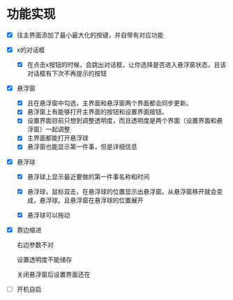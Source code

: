 # 功能实现

- [x] 往主界面添加了最小最大化的按键，并自带有对应功能
- [x] x的对话框
  - [x] 在点击x按钮的时候，会跳出对话框，让你选择是否进入悬浮窗状态，且该对话框有下次不再提示的按钮
- [x] 悬浮窗
  - [x] 且在悬浮窗中勾选，主界面和悬浮窗两个界面都会同步更新。
  - [x] 悬浮窗上有能够打开主界面的按钮和设置界面按钮。
  - [x] 设置界面目前只想到调整透明度，而且透明度是两个界面（设置界面和悬浮窗）一起调整
  - [x] 主界面都能打开悬浮球
  - [x] 悬浮窗也能显示第一件事，但是详细信息
- [x] 悬浮球
  - [x] 悬浮球上显示最近要做的第一件事名称和时间
  
  - [x] 悬浮球，鼠标双击，在悬浮球的位置显示出悬浮窗。从悬浮窗移开就会变成，悬浮球。且悬浮窗在悬浮球的位置展开
  
  - [x] 悬浮球可以拖动
  



- [x] 靠边缩进

  右边参数不对

  设置透明度不能储存

  关闭悬浮窗后设置界面还在

- [ ] 开机自启